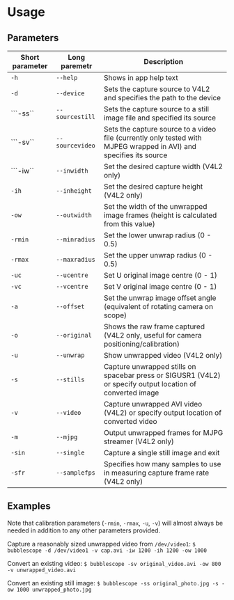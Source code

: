 Usage
=====

Parameters
----------

Short parameter | Long paremetr      | Description
----------------|--------------------|-----------------------------------------------------------------------
```-h```        |```--help```        |Shows in app help text
```-d```        |```--device```      |Sets the capture source to V4L2 and specifies the path to the device
```-ss``        |```--sourcestill``` |Sets the capture source to a still image file and specified its source
```-sv``        |```--sourcevideo``` |Sets the capture source to a video file (currently only tested with MJPEG wrapped in AVI) and specifies its source
```-iw``        |```--inwidth```     |Set the desired capture width (V4L2 only)
```-ih```       |```--inheight```    |Set the desired capture height (V4L2 only)
```-ow```       |```--outwidth```    |Set the width of the unwrapped image frames (height is calculated from this value)
```-rmin```     |```--minradius```   |Set the lower unwrap radius (0 - 0.5)
```-rmax```     |```--maxradius```   |Set the upper unwrap radius (0 - 0.5)
```-uc```       |```--ucentre```     |Set U original image centre (0 - 1)
```-vc```       |```--vcentre```     |Set V original image centre (0 - 1)
```-a```        |```--offset```      |Set the unwrap image offset angle (equivalent of rotating camera on scope)
```-o```        |```--original```    |Shows the raw frame captured (V4L2 only, useful for camera positioning/calibration)
```-u```        |```--unwrap```      |Show unwrapped video (V4L2 only)
```-s```        |```--stills```      |Capture unwrapped stills on spacebar press or SIGUSR1 (V4L2) or specify output location of converted image
```-v```        |```--video```       |Capture unwrapped AVI video (V4L2) or specify output location of converted video
```-m```        |```--mjpg```        |Output unwrapped frames for MJPG streamer (V4L2 only)
```-sin```      |```--single```      |Capture a single still image and exit
```-sfr```      |```--samplefps```   |Specifies how many samples to use in measuring capture frame rate (V4L2 only)

Examples
--------

Note that calibration parameters (```-rmin```, ```-rmax```, ```-u```, ```-v```) will almost always be needed in addition to any other parameters provided.

Capture a reasonably sized unwrapped video from ```/dev/video1```: ```$ bubblescope -d /dev/video1 -v cap.avi -iw 1200 -ih 1200 -ow 1000```

Convert an existing video: ```$ bubblescope -sv original_video.avi -ow 800 -v unwrapped_video.avi```

Convert an existing still image: ```$ bubblescope -ss original_photo.jpg -s -ow 1000 unwrapped_photo.jpg```
